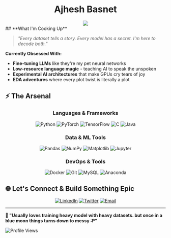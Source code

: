 # <div align="center"> **Ajhesh Basnet** </div>

<div align="center">
  <img src="https://readme-typing-svg.herokuapp.com/?lines=Building+the+Future+with+AI+🧠;Data+Whisperer+%26+Model+Tamer+🎯;Code+Architect+%26+Bug+Destroyer+⚡;LLM+Experimenter+%26+Fine-Tuner+🔬;Python+Sorcerer+%26+Data+Detective+🐍&font=Fira%20Code&center=true&width=600&height=70&color=00d4ff&vCenter=true&size=22">
</div>
##  **What I'm Cooking Up**

> *"Every dataset tells a story. Every model has a secret. I'm here to decode both."*

 **Currently Obsessed With:**
-  **Fine-tuning LLMs** like they're my pet neural networks
-  **Low-resource language magic** - teaching AI to speak the unspoken
-  **Experimental AI architectures** that make GPUs cry tears of joy
-  **EDA adventures** where every plot twist is literally a plot

## ⚡ **The Arsenal**

<div align="center">

### **Languages & Frameworks**
![Python](https://img.shields.io/badge/Python-FFD43B?style=for-the-badge&logo=python&logoColor=blue)
![PyTorch](https://img.shields.io/badge/PyTorch-EE4C2C?style=for-the-badge&logo=pytorch&logoColor=white)
![TensorFlow](https://img.shields.io/badge/TensorFlow-FF6F00?style=for-the-badge&logo=tensorflow&logoColor=white)
![C](https://img.shields.io/badge/C-00599C?style=for-the-badge&logo=c&logoColor=white)
![Java](https://img.shields.io/badge/Java-ED8B00?style=for-the-badge&logo=java&logoColor=white)

### **Data & ML Tools**
![Pandas](https://img.shields.io/badge/Pandas-2C2D72?style=for-the-badge&logo=pandas&logoColor=white)
![NumPy](https://img.shields.io/badge/Numpy-777BB4?style=for-the-badge&logo=numpy&logoColor=white)
![Matplotlib](https://img.shields.io/badge/Matplotlib-11557c?style=for-the-badge&logo=matplotlib&logoColor=white)
![Jupyter](https://img.shields.io/badge/Jupyter-F37626.svg?&style=for-the-badge&logo=Jupyter&logoColor=white)

### **DevOps & Tools**
![Docker](https://img.shields.io/badge/Docker-2CA5E0?style=for-the-badge&logo=docker&logoColor=white)
![Git](https://img.shields.io/badge/Git-F05032?style=for-the-badge&logo=git&logoColor=white)
![MySQL](https://img.shields.io/badge/MySQL-005C84?style=for-the-badge&logo=mysql&logoColor=white)
![Anaconda](https://img.shields.io/badge/Anaconda-44A833?style=for-the-badge&logo=anaconda&logoColor=white)

</div>

## 🌐 **Let's Connect & Build Something Epic**

<div align="center">

[![LinkedIn](https://img.shields.io/badge/LinkedIn-0077B5?style=for-the-badge&logo=linkedin&logoColor=white)](https://www.linkedin.com/in/ajhesh-basnet-656564291/)
[![Twitter](https://img.shields.io/badge/Twitter-1DA1F2?style=for-the-badge&logo=twitter&logoColor=white)](https://twitter.com/ajheshbasnet)
[![Email](https://img.shields.io/badge/Email-D14836?style=for-the-badge&logo=gmail&logoColor=white)](mailto:your-email@example.com)

</div>

---

**💭 "Usually loves training heavy model with heavy datasets. but once in a blue moon things turns down to messy :P"**

![Profile Views](https://komarev.com/ghpvc/?username=ajheshbasnet&color=00d4ff&style=flat-square&label=Curious+Minds+Visited)

</div>
